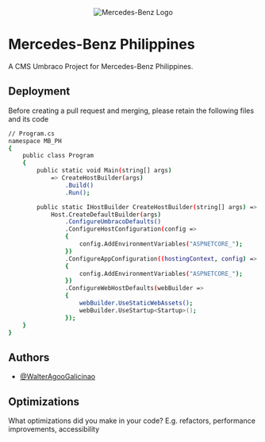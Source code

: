 
<p align="center">
    <img src="https://dev.mercedes-benz.ph/media/qbfh3px4/mb-star-svgsvg.png" alt="Mercedes-Benz Logo">
</p>


# Mercedes-Benz Philippines

A CMS Umbraco Project for Mercedes-Benz Philippines.


## Deployment

Before creating a pull request and merging, please retain the following files and its code

```bash
// Program.cs
namespace MB_PH
{
    public class Program
    {
        public static void Main(string[] args)
            => CreateHostBuilder(args)
                .Build()
                .Run();

        public static IHostBuilder CreateHostBuilder(string[] args) =>
            Host.CreateDefaultBuilder(args)
                .ConfigureUmbracoDefaults()
                .ConfigureHostConfiguration(config =>
                {
                    config.AddEnvironmentVariables("ASPNETCORE_");
                })
                .ConfigureAppConfiguration((hostingContext, config) =>
                {
                    config.AddEnvironmentVariables("ASPNETCORE_");
                })
                .ConfigureWebHostDefaults(webBuilder =>
                {
                    webBuilder.UseStaticWebAssets();
                    webBuilder.UseStartup<Startup>();
                });
    }
}
```


## Authors

- [@WalterAgooGalicinao](https://github.com/WalterAgooGalicinao)


## Optimizations

What optimizations did you make in your code? E.g. refactors, performance improvements, accessibility

